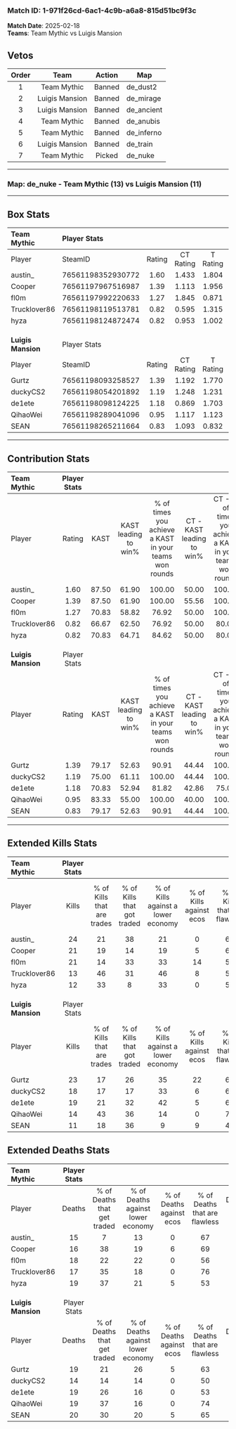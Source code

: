### Match ID: 1-971f26cd-6ac1-4c9b-a6a8-815d51bc9f3c  
**Match Date**: 2025-02-18  
**Teams**: Team Mythic vs Luigis Mansion  

## Vetos  

| Order | Team | Action | Map |
| :---: | :--: | :----: | --- |
| 1 | Team Mythic | Banned | de_dust2 |
| 2 | Luigis Mansion | Banned | de_mirage |
| 3 | Luigis Mansion | Banned | de_ancient |
| 4 | Team Mythic | Banned | de_anubis |
| 5 | Team Mythic | Banned | de_inferno |
| 6 | Luigis Mansion | Banned | de_train |
| 7 | Team Mythic | Picked | de_nuke |

---  

### **Map**: de_nuke - Team Mythic (13) vs Luigis Mansion (11)  
---  

## Box Stats  

| **Team Mythic**    | Player Stats      |        |           |          |       |       |       |         |        |      |     |
| :- | :- | :-: | :-: | :-: | :-: | :-: | :-: | :-: | :-: | :-: | :-: |
| Player             | SteamID           | Rating | CT Rating | T Rating | KAST  |  ADR  | Kills | Assists | Deaths | K/D  | HS% |
| austin_            | 76561198352930772 |  1.60  |   1.433   |  1.804   | 87.50 | 103.5 |  24   |    8    |   15   | 1.60 | 58  |
| Cooper             | 76561197967516987 |  1.39  |   1.113   |  1.956   | 87.50 | 86.3  |  21   |    4    |   16   | 1.31 | 52  |
| fl0m               | 76561197992220633 |  1.27  |   1.845   |  0.871   | 70.83 | 97.5  |  21   |    5    |   18   | 1.17 | 42  |
| Trucklover86       | 76561198119513781 |  0.82  |   0.595   |  1.315   | 66.67 | 54.6  |  13   |    2    |   17   | 0.76 | 53  |
| hyza               | 76561198124872474 |  0.82  |   0.953   |  1.002   | 70.83 | 63.8  |  12   |    7    |   19   | 0.63 | 75  |
|                    |                   |        |           |          |       |       |       |         |        |      |     |
|                    |                   |        |           |          |       |       |       |         |        |      |     |
|                    |                   |        |           |          |       |       |       |         |        |      |     |
| **Luigis Mansion** | Player Stats      |        |           |          |       |       |       |         |        |      |     |
| Player             | SteamID           | Rating | CT Rating | T Rating | KAST  |  ADR  | Kills | Assists | Deaths | K/D  | HS% |
| Gurtz              | 76561198093258527 |  1.39  |   1.192   |  1.770   | 79.17 | 101.8 |  23   |    5    |   19   | 1.21 | 52  |
| duckyCS2           | 76561198054201892 |  1.19  |   1.248   |  1.231   | 75.00 | 76.2  |  18   |    1    |   14   | 1.29 | 55  |
| de1ete             | 76561198098124225 |  1.18  |   0.869   |  1.703   | 70.83 | 94.0  |  19   |    8    |   19   | 1.00 | 52  |
| QihaoWei           | 76561198289041096 |  0.95  |   1.117   |  1.123   | 83.33 | 58.0  |  14   |    4    |   19   | 0.74 | 42  |
| SEAN               | 76561198265211664 |  0.83  |   1.093   |  0.832   | 79.17 | 62.7  |  11   |    9    |   20   | 0.55 | 54  |
---  

## Contribution Stats  

| **Team Mythic**    | Player Stats |       |                      |                                                        |                           |                                                             |                          |                                                            |
| :- | :-: | :-: | :-: | :-: | :-: | :-: | :-: | :-: |
| Player             |    Rating    | KAST  | KAST leading to win% | % of times you achieve a KAST in your teams won rounds | CT - KAST leading to win% | CT - % of times you achieve a KAST in your teams won rounds | T - KAST leading to win% | T - % of times you achieve a KAST in your teams won rounds |
| austin_            |     1.60     | 87.50 |        61.90         |                         100.00                         |           50.00           |                           100.00                            |          72.73           |                           100.00                           |
| Cooper             |     1.39     | 87.50 |        61.90         |                         100.00                         |           55.56           |                           100.00                            |          66.67           |                           100.00                           |
| fl0m               |     1.27     | 70.83 |        58.82         |                         76.92                          |           50.00           |                           100.00                            |          71.43           |                           62.50                            |
| Trucklover86       |     0.82     | 66.67 |        62.50         |                         76.92                          |           50.00           |                            80.00                            |          75.00           |                           75.00                            |
| hyza               |     0.82     | 70.83 |        64.71         |                         84.62                          |           50.00           |                            80.00                            |          77.78           |                           87.50                            |
|                    |              |       |                      |                                                        |                           |                                                             |                          |                                                            |
|                    |              |       |                      |                                                        |                           |                                                             |                          |                                                            |
|                    |              |       |                      |                                                        |                           |                                                             |                          |                                                            |
| **Luigis Mansion** | Player Stats |       |                      |                                                        |                           |                                                             |                          |                                                            |
| Player             |    Rating    | KAST  | KAST leading to win% | % of times you achieve a KAST in your teams won rounds | CT - KAST leading to win% | CT - % of times you achieve a KAST in your teams won rounds | T - KAST leading to win% | T - % of times you achieve a KAST in your teams won rounds |
| Gurtz              |     1.39     | 79.17 |        52.63         |                         90.91                          |           44.44           |                           100.00                            |          60.00           |                           85.71                            |
| duckyCS2           |     1.19     | 75.00 |        61.11         |                         100.00                         |           44.44           |                           100.00                            |          77.78           |                           100.00                           |
| de1ete             |     1.18     | 70.83 |        52.94         |                         81.82                          |           42.86           |                            75.00                            |          60.00           |                           85.71                            |
| QihaoWei           |     0.95     | 83.33 |        55.00         |                         100.00                         |           40.00           |                           100.00                            |          70.00           |                           100.00                           |
| SEAN               |     0.83     | 79.17 |        52.63         |                         90.91                          |           44.44           |                           100.00                            |          60.00           |                           85.71                            |
---  

## Extended Kills Stats  

| **Team Mythic**    | Player Stats |                            |                            |                                    |                         |                              |                                 |                                       |                    |           |
| :- | :-: | :-: | :-: | :-: | :-: | :-: | :-: | :-: | :-: | :-: |
| Player             |    Kills     | % of Kills that are trades | % of Kills that got traded | % of Kills against a lower economy | % of Kills against ecos | % of Kills that are flawless | % of Kills that are close duels | % of Kills that are assisted by flash | Pistol Round Kills | AWP Kills |
| austin_            |      24      |             21             |             38             |                 21                 |            0            |              67              |                4                |                   4                   |         0          |     3     |
| Cooper             |      21      |             19             |             14             |                 19                 |            5            |              67              |                0                |                   5                   |         5          |     4     |
| fl0m               |      21      |             14             |             33             |                 33                 |           14            |              57              |                0                |                   0                   |         1          |     2     |
| Trucklover86       |      13      |             46             |             31             |                 46                 |            8            |              54              |                8                |                   8                   |         0          |     0     |
| hyza               |      12      |             33             |             8              |                 33                 |            0            |              58              |                8                |                   0                   |         0          |     1     |
|                    |              |                            |                            |                                    |                         |                              |                                 |                                       |                    |           |
|                    |              |                            |                            |                                    |                         |                              |                                 |                                       |                    |           |
|                    |              |                            |                            |                                    |                         |                              |                                 |                                       |                    |           |
| **Luigis Mansion** | Player Stats |                            |                            |                                    |                         |                              |                                 |                                       |                    |           |
| Player             |    Kills     | % of Kills that are trades | % of Kills that got traded | % of Kills against a lower economy | % of Kills against ecos | % of Kills that are flawless | % of Kills that are close duels | % of Kills that are assisted by flash | Pistol Round Kills | AWP Kills |
| Gurtz              |      23      |             17             |             26             |                 35                 |           22            |              65              |                4                |                   0                   |         0          |     1     |
| duckyCS2           |      18      |             17             |             17             |                 33                 |            6            |              61              |                6                |                   0                   |         0          |     3     |
| de1ete             |      19      |             21             |             32             |                 42                 |            5            |              63              |                0                |                   5                   |         0          |     1     |
| QihaoWei           |      14      |             43             |             36             |                 14                 |            0            |              79              |                0                |                   0                   |         4          |     1     |
| SEAN               |      11      |             18             |             36             |                 9                  |            9            |              45              |               18                |                  18                   |         1          |     0     |
## Extended Deaths Stats  

| **Team Mythic**    | Player Stats |                             |                                   |                          |                               |                            |                           |               |
| :- | :-: | :-: | :-: | :-: | :-: | :-: | :-: | :-: |
| Player             |    Deaths    | % of Deaths that get traded | % of Deaths against lower economy | % of Deaths against ecos | % of Deaths that are flawless | % of Deaths that are close | % of Deaths while blinded | Deaths to AWP |
| austin_            |      15      |              7              |                13                 |            0             |              67               |             7              |             0             |       2       |
| Cooper             |      16      |             38              |                19                 |            6             |              69               |             0              |             6             |       1       |
| fl0m               |      18      |             22              |                22                 |            0             |              56               |             0              |             0             |       1       |
| Trucklover86       |      17      |             35              |                18                 |            0             |              76               |             6              |             0             |       1       |
| hyza               |      19      |             37              |                21                 |            5             |              53               |             11             |            11             |       0       |
|                    |              |                             |                                   |                          |                               |                            |                           |               |
|                    |              |                             |                                   |                          |                               |                            |                           |               |
|                    |              |                             |                                   |                          |                               |                            |                           |               |
| **Luigis Mansion** | Player Stats |                             |                                   |                          |                               |                            |                           |               |
| Player             |    Deaths    | % of Deaths that get traded | % of Deaths against lower economy | % of Deaths against ecos | % of Deaths that are flawless | % of Deaths that are close | % of Deaths while blinded | Deaths to AWP |
| Gurtz              |      19      |             21              |                26                 |            5             |              63               |             5              |             0             |       1       |
| duckyCS2           |      14      |             14              |                14                 |            0             |              50               |             7              |             0             |       0       |
| de1ete             |      19      |             26              |                16                 |            0             |              53               |             5              |             0             |       1       |
| QihaoWei           |      19      |             37              |                16                 |            0             |              74               |             0              |             5             |       3       |
| SEAN               |      20      |             30              |                20                 |            5             |              65               |             0              |            10             |       1       |
